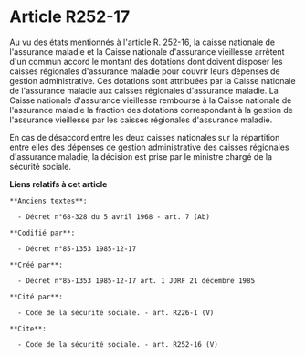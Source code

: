# Article R252-17

Au vu des états mentionnés à l'article R. 252-16, la caisse nationale de l'assurance maladie et la Caisse nationale
d'assurance vieillesse arrêtent d'un commun accord le montant des dotations dont doivent disposer les caisses régionales
d'assurance maladie pour couvrir leurs dépenses de gestion administrative. Ces dotations sont attribuées par la Caisse
nationale de l'assurance maladie aux caisses régionales d'assurance maladie. La Caisse nationale d'assurance vieillesse
rembourse à la Caisse nationale de l'assurance maladie la fraction des dotations correspondant à la gestion de l'assurance
vieillesse par les caisses régionales d'assurance maladie.

En cas de désaccord entre les deux caisses nationales sur la répartition entre elles des dépenses de gestion administrative
des caisses régionales d'assurance maladie, la décision est prise par le ministre chargé de la sécurité sociale.

**Liens relatifs à cet article**

	**Anciens textes**:

	  - Décret n°68-328 du 5 avril 1968 - art. 7 (Ab)

	**Codifié par**:

	  - Décret n°85-1353 1985-12-17

	**Créé par**:

	  - Décret n°85-1353 1985-12-17 art. 1 JORF 21 décembre 1985

	**Cité par**:

	  - Code de la sécurité sociale. - art. R226-1 (V)

	**Cite**:

	  - Code de la sécurité sociale. - art. R252-16 (V)
